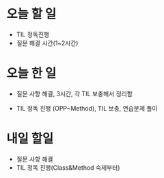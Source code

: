 # 오늘 할 일

- TIL 정독진행
- 질문 해결 시간(1~2시간)

# 오늘 한 일

- 질문 사항 해결, 3시간, 각 TIL 보충해서 정리함

- TIL 정독 진행 (OPP~Method), TIL 보충, 연습문제 풀이



# 내일 할일

- 질문 사항 해결
- TIL 정독 진행(Class&Method 숙제부터)

